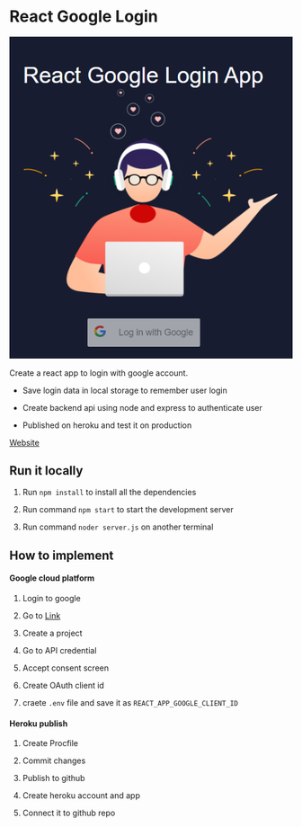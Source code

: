 
# React Google Login

<div align="center">
<img src="https://github.com/Ekam-Preet-Singh/React-Google-Login/blob/master/public/1.png">
</div>

Create a react app to login with google account.

- Save login data in local storage to remember user login

- Create backend api using node and express to authenticate user

- Published on heroku and test it on production

  

[Website](https://react-google-login-ekam.herokuapp.com)

  

## Run it locally

1. Run `npm install` to install all the dependencies

2. Run command `npm start` to start the development server

3. Run command `noder server.js` on another terminal

  

## How to implement

  

#### Google cloud platform

1. Login to google

2. Go to [Link]("https://console.cloud.google.com")

3. Create a project

4. Go to API credential

5. Accept consent screen

6. Create OAuth client id

7. craete `.env` file and save it as `REACT_APP_GOOGLE_CLIENT_ID`

  

#### Heroku publish

1. Create Procfile

2. Commit changes

3. Publish to github

4. Create heroku account and app

5. Connect it to github repo